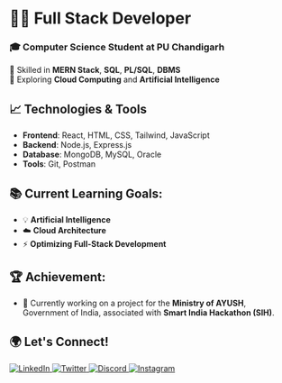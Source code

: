 # 👨‍💻 Full Stack Developer

### 🎓 **Computer Science Student at PU Chandigarh**  
🔧 Skilled in **MERN Stack**, **SQL**, **PL/SQL**, **DBMS**  
🌱 Exploring **Cloud Computing** and **Artificial Intelligence**

## 📈 Technologies & Tools

- **Frontend**: React, HTML, CSS, Tailwind, JavaScript
- **Backend**: Node.js, Express.js
- **Database**: MongoDB, MySQL, Oracle
- **Tools**: Git, Postman

## 📚 Current Learning Goals:
- 💡 **Artificial Intelligence**  
- ☁️ **Cloud Architecture**  
- ⚡ **Optimizing Full-Stack Development**

## 🏆 Achievement:
- 🚀 Currently working on a project for the **Ministry of AYUSH**, Government of India, associated with **Smart India Hackathon (SIH)**.

## 🌍 Let's Connect!

<div>
  <a href="https://www.linkedin.com/in/sania-singla" target="_blank">
    <img src="https://img.shields.io/badge/LinkedIn-Profile-blue?logo=linkedin" alt="LinkedIn" />
  </a>
  <a href="https://x.com/sania_singla" target="_blank">
    <img src="https://img.shields.io/badge/Twitter-Follow-blue?logo=twitter" alt="Twitter" />
  </a>
  <a href="https://discord.com/channels/@sania_singla" target="_blank">
    <img src="https://img.shields.io/badge/Discord-Chat-purple?logo=discord" alt="Discord" />
  </a>
  <a href="https://www.instagram.com/sania__singla" target="_blank">
    <img src="https://img.shields.io/badge/Instagram-Follow-pink?logo=instagram" alt="Instagram" />
  </a>
</div>
